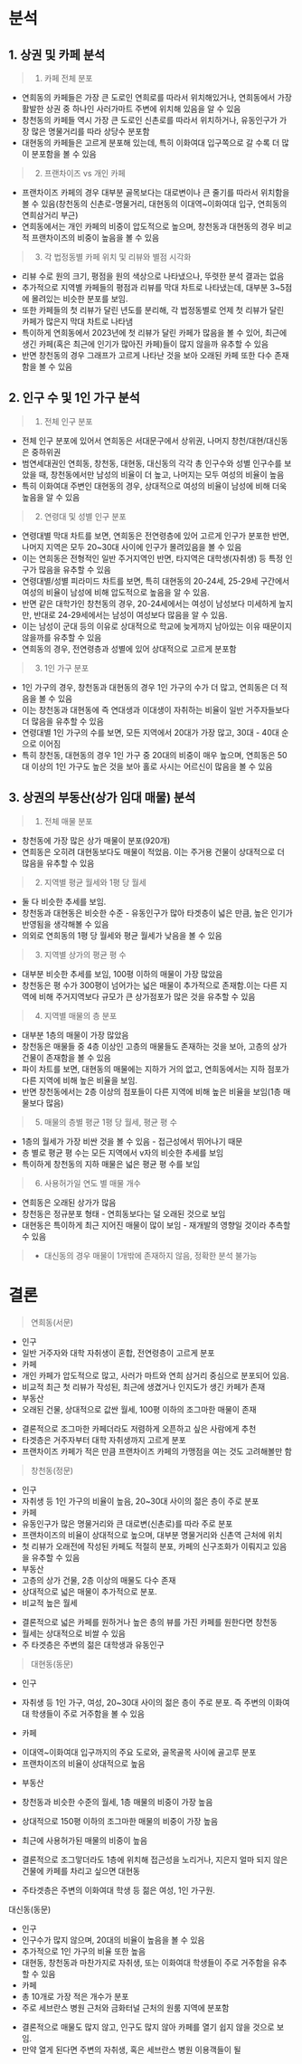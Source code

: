# 분석
## 1. 상권 및 카페 분석

> 1) 카페 전체 분포
- 연희동의 카페들은 가장 큰 도로인 연희로를 따라서 위치해있거나, 연희동에서 가장 활발한 상권 중 하나인 사러가마트 주변에 위치해 있음을 알 수 있음
- 창천동의 카페들 역시 가장 큰 도로인 신촌로를 따라서 위치하거나, 유동인구가 가장 많은 명물거리를 따라 상당수 분포함
- 대현동의 카페들은 고르게 분포해 있는데, 특히 이화여대 입구쪽으로 갈 수록 더 많이 분포함을 볼 수 있음

> 2) 프랜차이즈 vs 개인 카페
- 프랜차이즈 카페의 경우 대부분 골목보다는 대로변이나 큰 줄기를 따라서 위치함을 볼 수 있음(창천동의 신촌로-명물거리, 대현동의 이대역~이화여대 입구, 연희동의 연희삼거리 부근)
- 연희동에서는 개인 카페의 비중이 압도적으로 높으며, 창천동과 대현동의 경우 비교적 프랜차이즈의 비중이 높음을 볼 수 있음

> 3) 각 법정동별 카페 위치 및 리뷰와 별점 시각화
 - 리뷰 수로 원의 크기, 평점을 원의 색상으로 나타냈으나, 뚜렷한 분석 결과는 없음
 - 추가적으로 지역별 카페들의 평점과 리뷰를 막대 차트로 나타냈는데, 대부분 3~5점에 몰려있는 비슷한 분포를 보임.
 - 또한 카페들의 첫 리뷰가 달린 년도를 분리해, 각 법정동별로 언제 첫 리뷰가 달린 카페가 많은지 막대 차트로 나타냄
- 특이하게 연희동에서 2023년에 첫 리뷰가 달린 카페가 많음을 볼 수 있어, 최근에 생긴 카페(혹은 최근에 인기가 많아진 카페)들이 많지 않을까 유추할 수 있음
- 반면 창천동의 경우 그래프가 고르게 나타난 것을 보아 오래된 카페 또한 다수 존재함을 볼 수 있음

## 2. 인구 수 및 1인 가구 분석

> 1) 전체 인구 분포
 - 전체 인구 분포에 있어서 연희동은 서대문구에서 상위권, 나머지 창천/대현/대신동은 중하위권
 - 범연세대권인 연희동, 창천동, 대현동, 대신동의 각각 총 인구수와 성별 인구수를 보았을 때, 창천동에서만 남성의 비율이 더 높고, 나머지는 모두 여성의 비율이 높음
- 특히 이화여대 주변인 대현동의 경우, 상대적으로 여성의 비율이 남성에 비해 더욱 높음을 알 수 있음

> 2) 연령대 및 성별 인구 분포
 - 연령대별 막대 차트를 보면, 연희동은 전연령층에 있어 고르게 인구가 분포한 반면, 나머지 지역은 모두 20~30대 사이에 인구가 몰려있음을 볼 수 있음
- 이는 연희동은 전형적인 일반 주거지역인 반면, 타지역은 대학생(자취생) 등 특정 인구가 많음을 유추할 수 있음
 - 연령대별/성별 피라미드 차트를 보면, 특히 대현동의 20-24세, 25-29세 구간에서 여성의 비율이 남성에 비해 압도적으로 높음을 알 수 있음.
 - 반면 같은 대학가인 창천동의 경우, 20-24세에서는 여성이 남성보다 미세하게 높지만, 반대로 24-29세에서는 남성이 여성보다 많음을 알 수 있음.
- 이는 남성이 군대 등의 이유로 상대적으로 학교에 늦게까지 남아있는 이유 때문이지 않을까를 유추할 수 있음
 - 연희동의 경우, 전연령층과 성별에 있어 상대적으로 고르게 분포함

 > 3) 1인 가구 분포
 - 1인 가구의 경우, 창천동과 대현동의 경우 1인 가구의 수가 더 많고, 연희동은 더 적음을 볼 수 있음
- 이는 창천동과 대현동에 즉 연대생과 이대생이 자취하는 비율이 일반 거주자들보다 더 많음을 유추할 수 있음
 - 연령대별 1인 가구의 수를 보면, 모든 지역에서 20대가 가장 많고, 30대 - 40대 순으로 이어짐
- 특히 창천동, 대현동의 경우 1인 가구 중 20대의 비중이 매우 높으며, 연희동은 50대 이상의 1인 가구도 높은 것을 보아 홀로 사시는 어르신이 많음을 볼 수 있음

## 3. 상권의 부동산(상가 임대 매물) 분석

> 1) 전체 매물 분포
* 창천동에 가장 많은 상가 매물이 분포(920개)
* 연희동은 오히려 대현동보다도 매물이 적었음. 이는 주거용 건물이 상대적으로 더 많음을 유추할 수 있음

> 2) 지역별 평균 월세와 1평 당 월세
 * 둘 다 비슷한 추세를 보임.
* 창천동과 대현동은 비슷한 수준 - 유동인구가 많아 타겟층이 넓은 만큼, 높은 인기가 반영됨을 생각해볼 수 있음
* 의외로 연희동의 1평 당 월세와 평균 월세가 낮음을 볼 수 있음

> 3) 지역별 상가의 평균 평 수
 *  대부분 비슷한 추세를 보임, 100평 이하의 매물이 가장 많았음
* 창천동은 평 수가 300평이 넘어가는 넓은 매물이 추가적으로 존재함.이는 다른 지역에 비해 주거지역보다 규모가 큰 상가점포가 많은 것을 유추할 수 있음

> 4) 지역별 매물의 층 분포
 * 대부분 1층의 매물이 가장 많았음
* 창천동은 매물들 중 4층 이상인 고층의 매물들도 존재하는 것을 보아, 고층의 상가 건물이 존재함을 볼 수 있음
* 파이 차트를 보면, 대현동의 매물에는 지하가 거의 없고, 연희동에서는 지하 점포가 다른 지역에 비해 높은 비율을 보임.
* 반면 창천동에서는 2층 이상의 점포들이 다른 지역에 비해 높은 비율을 보임(1층 매물보다 많음)

> 5) 매물의 층별 평균 1평 당 월세, 평균 평 수
 * 1층의 월세가 가장 비싼 것을 볼 수 있음 - 접근성에서 뛰어나기 때문
 * 층 별로 평균 평 수는 모든 지역에서 v자의 비슷한 추세를 보임
*  특이하게 창천동의 지하 매물은 넓은 평균 평 수를 보임

> 6) 사용허가일 연도 별 매물 개수
* 연희동은 오래된 상가가 많음
* 창천동은 정규분포 형태 - 연희동보다는 덜 오래된 것으로 보임
* 대현동은 특이하게 최근 지어진 매물이 많이 보임 - 재개발의 영향일 것이라 추측할 수 있음

> + 대신동의 경우 매물이 1개밖에 존재하지 않음, 정확한 분석 불가능

# 결론
> 연희동(서문)
 - 인구
- 일반 거주자와 대학 자취생이 혼합, 전연령층이 고르게 분포
 - 카페
- 개인 카페가 압도적으로 많고, 사러가 마트와 연희 삼거리 중심으로 분포되어 있음.
- 비교적 최근 첫 리뷰가 작성된, 최근에 생겼거나 인지도가 생긴 카페가 존재
 - 부동산
- 오래된 건물, 상대적으로 값싼 월세, 100평 이하의 조그마한 매물이 존재

* 결론적으로 조그마한 카페더라도 저렴하게 오픈하고 싶은 사람에게 추천
* 타겟층은 거주자부터 대학 자취생까지 고르게 분포
* 프랜차이즈 카페가 적은 만큼 프랜차이즈 카페의 가맹점을 여는 것도 고려해볼만 함

> 창천동(정문)
 - 인구 
- 자취생 등 1인 가구의 비율이 높음, 20~30대 사이의 젊은 층이 주로 분포
 - 카페
- 유동인구가 많은 명물거리와 큰 대로변(신촌로)를 따라 주로 분포
- 프랜차이즈의 비율이 상대적으로 높으며, 대부분 명물거리와 신촌역 근처에 위치
- 첫 리뷰가 오래전에 작성된 카페도 적절히 분포, 카페의 신구조화가 이뤄지고 있음을 유추할 수 있음
 - 부동산
- 고층의 상가 건물, 2층 이상의 매물도 다수 존재
- 상대적으로 넓은 매물이 추가적으로 분포.
- 비교적 높은 월세

* 결론적으로 넓은 카페를 원하거나 높은 층의 뷰를 가진 카페를 원한다면 창천동
* 월세는 상대적으로 비쌀 수 있음
* 주 타겟층은 주변의 젊은 대학생과 유동인구

> 대현동(동문)
 - 인구
* 자취생 등 1인 가구, 여성, 20~30대 사이의 젊은 층이 주로 분포. 즉 주변의 이화여대 학생들이 주로 거주함을 볼 수 있음
 - 카페
* 이대역~이화여대 입구까지의 주요 도로와, 골목골목 사이에 골고루 분포
* 프랜차이즈의 비율이 상대적으로 높음
 - 부동산
* 창천동과 비슷한 수준의 월세, 1층 매물의 비중이 가장 높음
* 상대적으로 150평 이하의 조그마한 매물의 비중이 가장 높음
* 최근에 사용허가된 매물의 비중이 높음

* 결론적으로 조그맣더라도 1층에 위치해 접근성을 노리거나, 지은지 얼마 되지 않은 건물에 카페를 차리고 싶으면 대현동
* 주타겟층은 주변의 이화여대 학생 등 젊은 여성, 1인 가구원.

대신동(동문)
 - 인구
- 인구수가 많지 않으며, 20대의 비율이 높음을 볼 수 있음
- 추가적으로 1인 가구의 비율 또한 높음
- 대현동, 창천동과 마찬가지로 자취생, 또는 이화여대 학생들이 주로 거주함을 유추할 수 있음
 - 카페
- 총 10개로 가장 적은 개수가 분포
- 주로 세브란스 병원 근처와 금화터널 근처의 원룸 지역에 분포함

* 결론적으로 매물도 많지 않고, 인구도 많지 않아 카페를 열기 쉽지 않을 것으로 보임.
* 만약 열게 된다면 주변의 자취생, 혹은 세브란스 병원 이용객들이 될 


